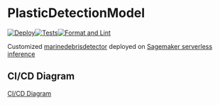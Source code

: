 # PlasticDetectionModel

[![Deploy](https://github.com/OceanEcoWatch/PlasticDetectionModel/actions/workflows/deploy_prod.yml/badge.svg)](https://github.com/OceanEcoWatch/PlasticDetectionModel/actions/workflows/deploy_prod.yml)[![Tests](https://github.com/OceanEcoWatch/PlasticDetectionModel/actions/workflows/tests.yml/badge.svg)](https://github.com/OceanEcoWatch/PlasticDetectionModel/actions/workflows/tests.yml)[![Format and Lint](https://github.com/OceanEcoWatch/PlasticDetectionModel/actions/workflows/format_lint.yml/badge.svg)](https://github.com/OceanEcoWatch/PlasticDetectionModel/actions/workflows/format_lint.yml)

Customized [marinedebrisdetector](https://github.com/MarcCoru/marinedebrisdetector/tree/main) deployed on [Sagemaker serverless inference](https://docs.aws.amazon.com/sagemaker/latest/dg/serverless-endpoints.html)

## CI/CD Diagram

[CI/CD Diagram](https://github.com/OceanEcoWatch/PlasticDetectionModel/blob/main/docs/PlasticDetectionModel.png?raw=true)

